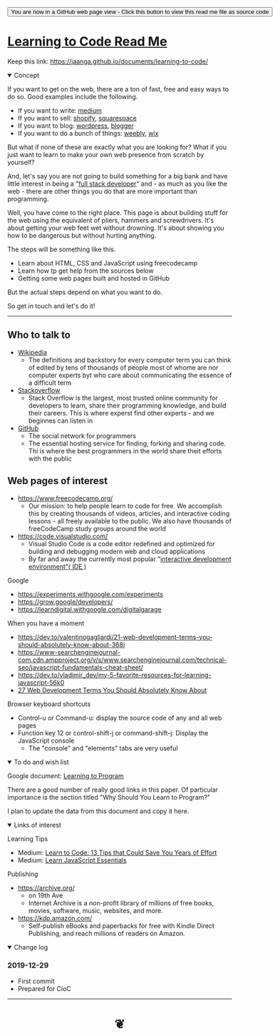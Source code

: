 <span style=display:none; >[You are now in a GitHub source code view - click this link to view Read Me file as a web page]( https://jaanga.github.io/documents/learning-to-code/ "View file as a web page." ) </span>


<div><input type=button onclick="window.location.href='https://github.com/jaanga/jaanga.github.io/tree/master/documents/learning-to-code/README.md'";
value='You are now in a GitHub web page view - Click this button to view this read me file as source code' ></div>


# [Learning to Code Read Me]( #README.md )

Keep this link: https://jaanga.github.io/documents/learning-to-code/

<!--
<iframe src=https://jaanga.github.io/cookbook/examples/xxxxxx/xxxxxx.html width=100% height=500px >Iframes are not viewable in GitHub source code view</iframe>
_basic-html.html_

### Full Screen: [ZZZZZ]( https://jaanga.github.io/cookbook/examples/xxxxxx/xxxxxx.html )
-->

<details open >
<summary>Concept</summary>

If you want to get on the web, there are a ton of fast, free and easy ways to do so. Good examples include the following.

* If you want to write: [medium]( https://medium.com)
* If you want to sell: [shopify]( https://www.shopify.com/ ), [squarespace]( https://squarespace.com)
* If you want to blog: [wordpress]( https://wordpress.com ), [blogger]( https://www.blogger.com/ )
* If you want to do a bunch of things: [weebly]( https://www.weebly.com/ ), [wix]( https://www.wix.com/ )

But what if none of these are exactly what you are looking for? What if you just want to learn to make your own web presence from scratch by yourself?

And, let's say you are not going to build something for a big bank and have little interest in being a "[full stack developer]( https://skillcrush.com/2017/02/27/front-end-back-end-full-stack/ )" and - as much as you like the web - there are other things you do that are more important than programming.

Well, you have come to the right place. This page is about building stuff for the web using the equivalent of pliers, hammers and screwdrivers. It's about getting your web feet wet without drowning. It's about showing you how to be dangerous but without hurting anything.

The steps will be something like this.

* Learn about HTML, CSS and JavaScript using freecodecamp
* Learn how tp get help from the sources below
* Getting some web pages built and hosted in GitHub

But the actual steps depend on what you want to do.

So get in touch and let's do it!

***

## Who to talk to

* [Wikipedia]( https://en.wikipedia.org/ )
  * The definitions and backstory for every computer term you can think of edited by tens of thousands of people most of whome are nor computer experts byt who care about communicating the essence of a difficult term
* [Stackoverflow]( https://stackoverflow.com/ )
  * Stack Overflow is the largest, most trusted online community for developers to learn, share their programming knowledge, and build their careers. This is where experst find other experts - and we beginnes can listen in
* [GitHub]( https://github.com/ )
  * The social network for programmers
  * The essential hosting service for finding, forking and sharing code. Thi is where the best programmers in the world share theit efforts with the public


## Web pages of interest

* https://www.freecodecamp.org/
  * Our mission: to help people learn to code for free. We accomplish this by creating thousands of videos, articles, and interactive coding lessons - all freely available to the public. We also have thousands of freeCodeCamp study groups around the world
* https://code.visualstudio.com/
 	* Visual Studio Code is a code editor redefined and optimized for building and debugging modern web and cloud applications
	* By far and away the currently most popular "[interactive development environment"( IDE )]( https://en.wikipedia.org/wiki/Integrated_development_environment )



Google

* https://experiments.withgoogle.com/experiments
* https://grow.google/developers/
* https://learndigital.withgoogle.com/digitalgarage




When you have a moment

* https://dev.to/valentinogagliardi/21-web-development-terms-you-should-absolutely-know-about-368j
* https://www-searchenginejournal-com.cdn.ampproject.org/v/s/www.searchenginejournal.com/technical-seo/javascript-fundamentals-cheat-sheet/
* https://dev.to/vladimir_dev/my-5-favorite-resources-for-learning-javascript-56k0
* [27 Web Development Terms You Should Absolutely Know About]( https://dev.to/valentinogagliardi/21-web-development-terms-you-should-absolutely-know-about-368j )


Browser keyboard shortcuts

* Control-u or Command-u: display the source code of any and all web pages
* Function key 12 or control-shift-j or command-shift-j: Display the JavaScript console
	* The "console" and "elements" tabs are very useful


</details>

<details open >
<summary>To do and wish list </summary>

Google document: [Learning to Program]( https://docs.google.com/document/d/1qSn_HibbOF-giNUv9OHf4eeUSo9rU2bRSTATQEL8Y0M/edit#heading=h.cn31rmtp8hb )

There are a good number of really good links in this paper. Of particular importance is the section titled "Why Should You Learn to Program?"

I plan to update the data from this document and copy it here.

</details>


<details open >
<summary>Links of interest</summary>

Learning Tips

* Medium: [Learn to Code: 13 Tips that Could Save You Years of Effort]( https://medium.com/javascript-scene/learn-to-code-13-tips-that-could-save-you-years-of-effort-92ce799a3e1 )
* Medium: [Learn JavaScript Essentials]( https://medium.com/javascript-scene/learn-javascript-b631a4af11f2 )


Publishing

* https://archive.org/
	* on 19th Ave
	* Internet Archive is a non-profit library of millions of free books, movies, software, music, websites, and more.
* https://kdp.amazon.com/
	* Self-publish eBooks and paperbacks for free with Kindle Direct Publishing, and reach millions of readers on Amazon.

</details>

<details open >
<summary>Change log </summary>

### 2019-12-29

* First commit
* Prepared for CioC

</details>

***

# <center title="hello!" ><a href=javascript:window.scrollTo(0,0); style=text-decoration:none; > ❦ </a></center>

